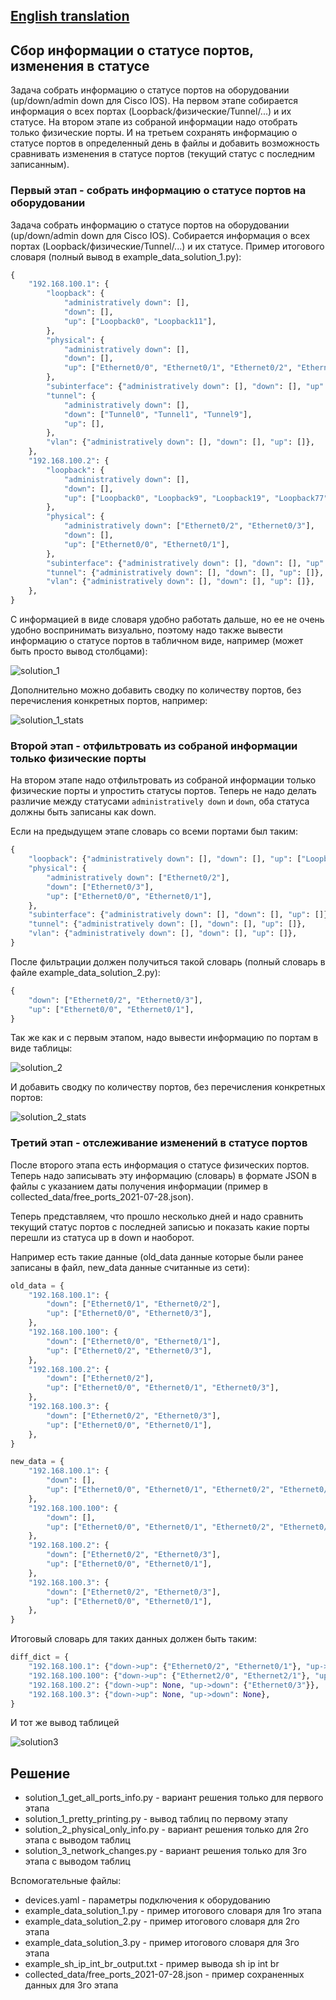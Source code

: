 ## [English translation]()

## Сбор информации о статусе портов, изменения в статусе

Задача собрать информацию о статусе портов на оборудовании (up/down/admin down для Cisco IOS).
На первом этапе собирается информация о всех портах (Loopback/физические/Tunnel/...) и их статусе.
На втором этапе из собраной информации надо отобрать только физические порты. И на третьем сохранять
информацию о статусе портов в определенный день в файлы и добавить возможность сравнивать изменения
в статусе портов (текущий статус с последним записанным).


### Первый этап - собрать информацию о статусе портов на оборудовании

Задача собрать информацию о статусе портов на оборудовании (up/down/admin down для Cisco IOS).
Собирается информация о всех портах (Loopback/физические/Tunnel/...) и их статусе.
Пример итогового словаря (полный вывод в example_data_solution_1.py):

```python
{
    "192.168.100.1": {
        "loopback": {
            "administratively down": [],
            "down": [],
            "up": ["Loopback0", "Loopback11"],
        },
        "physical": {
            "administratively down": [],
            "down": [],
            "up": ["Ethernet0/0", "Ethernet0/1", "Ethernet0/2", "Ethernet0/3"],
        },
        "subinterface": {"administratively down": [], "down": [], "up": []},
        "tunnel": {
            "administratively down": [],
            "down": ["Tunnel0", "Tunnel1", "Tunnel9"],
            "up": [],
        },
        "vlan": {"administratively down": [], "down": [], "up": []},
    },
    "192.168.100.2": {
        "loopback": {
            "administratively down": [],
            "down": [],
            "up": ["Loopback0", "Loopback9", "Loopback19", "Loopback77", "Loopback100"],
        },
        "physical": {
            "administratively down": ["Ethernet0/2", "Ethernet0/3"],
            "down": [],
            "up": ["Ethernet0/0", "Ethernet0/1"],
        },
        "subinterface": {"administratively down": [], "down": [], "up": []},
        "tunnel": {"administratively down": [], "down": [], "up": []},
        "vlan": {"administratively down": [], "down": [], "up": []},
    },
}
```

С информацией в виде словаря удобно работать дальше, но ее не очень удобно воспринимать визуально, поэтому
надо также вывести информацию о статусе портов в табличном виде, например (может быть просто вывод столбцами):

![solution_1](https://github.com/natenka/q_and_a/blob/main/images/qa_04_1_table_all_info.png?raw=true)

Дополнительно можно добавить сводку по количеству портов, без перечисления конкретных портов, например:

![solution_1_stats](https://github.com/natenka/q_and_a/blob/main/images/qa_04_1_table_stats_info.png?raw=true)

### Второй этап - отфильтровать из собраной информации только физические порты

На втором этапе надо отфильтровать из собраной информации только физические порты и упростить статусы портов.
Теперь не надо делать различие между статусами ``administratively down`` и ``down``, оба статуса должны быть записаны как down.

Если на предыдущем этапе словарь со всеми портами был таким:

```python
{
    "loopback": {"administratively down": [], "down": [], "up": ["Loopback77"]},
    "physical": {
        "administratively down": ["Ethernet0/2"],
        "down": ["Ethernet0/3"],
        "up": ["Ethernet0/0", "Ethernet0/1"],
    },
    "subinterface": {"administratively down": [], "down": [], "up": []},
    "tunnel": {"administratively down": [], "down": [], "up": []},
    "vlan": {"administratively down": [], "down": [], "up": []},
}
```

После фильтрации должен получиться такой словарь (полный словарь в файле example_data_solution_2.py):

```python
{
    "down": ["Ethernet0/2", "Ethernet0/3"],
    "up": ["Ethernet0/0", "Ethernet0/1"],
}
```

Так же как и с первым этапом, надо вывести информацию по портам в виде таблицы:

![solution_2]()

И добавить сводку по количеству портов, без перечисления конкретных портов:

![solution_2_stats]()

### Третий этап - отслеживание изменений в статусе портов

После второго этапа есть информация о статусе физических портов. Теперь надо записывать эту
информацию (словарь) в формате JSON в файлы с указанием даты получения информации
(пример в collected_data/free_ports_2021-07-28.json).

Теперь представляем, что прошло несколько дней и надо сравнить текущий статус портов
с последней записью и показать какие порты перешли из статуса up в down и наоборот.

Например есть такие данные (old_data данные которые были ранее записаны в файл, new_data данные считанные из сети):
```python
old_data = {
    "192.168.100.1": {
        "down": ["Ethernet0/1", "Ethernet0/2"],
        "up": ["Ethernet0/0", "Ethernet0/3"],
    },
    "192.168.100.100": {
        "down": ["Ethernet0/0", "Ethernet0/1"],
        "up": ["Ethernet0/2", "Ethernet0/3"],
    },
    "192.168.100.2": {
        "down": ["Ethernet0/2"],
        "up": ["Ethernet0/0", "Ethernet0/1", "Ethernet0/3"],
    },
    "192.168.100.3": {
        "down": ["Ethernet0/2", "Ethernet0/3"],
        "up": ["Ethernet0/0", "Ethernet0/1"],
    },
}

new_data = {
    "192.168.100.1": {
        "down": [],
        "up": ["Ethernet0/0", "Ethernet0/1", "Ethernet0/2", "Ethernet0/3"],
    },
    "192.168.100.100": {
        "down": [],
        "up": ["Ethernet0/0", "Ethernet0/1", "Ethernet0/2", "Ethernet0/3"],
    },
    "192.168.100.2": {
        "down": ["Ethernet0/2", "Ethernet0/3"],
        "up": ["Ethernet0/0", "Ethernet0/1"],
    },
    "192.168.100.3": {
        "down": ["Ethernet0/2", "Ethernet0/3"],
        "up": ["Ethernet0/0", "Ethernet0/1"],
    },
}
```

Итоговый словарь для таких данных должен быть таким:
```python
diff_dict = {
    "192.168.100.1": {"down->up": {"Ethernet0/2", "Ethernet0/1"}, "up->down": None},
    "192.168.100.100": {"down->up": {"Ethernet2/0", "Ethernet2/1"}, "up->down": None},
    "192.168.100.2": {"down->up": None, "up->down": {"Ethernet0/3"}},
    "192.168.100.3": {"down->up": None, "up->down": None},
}
```

И тот же вывод таблицей

![solution3]()

## Решение

* solution_1_get_all_ports_info.py - вариант решения только для первого этапа
* solution_1_pretty_printing.py - вывод таблиц по первому этапу
* solution_2_physical_only_info.py - вариант решения только для 2го этапа с выводом таблиц
* solution_3_network_changes.py - вариант решения только для 3го этапа с выводом таблиц

Вспомогательные файлы:

* devices.yaml - параметры подключения к оборудованию
* example_data_solution_1.py - пример итогового словаря для 1го этапа
* example_data_solution_2.py - пример итогового словаря для 2го этапа
* example_data_solution_3.py - пример итогового словаря для 3го этапа
* example_sh_ip_int_br_output.txt - пример вывода sh ip int br
* collected_data/free_ports_2021-07-28.json - пример сохраненных данных для 3го этапа

